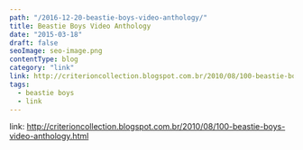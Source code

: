 ```yaml
---
path: "/2016-12-20-beastie-boys-video-anthology/"
title: Beastie Boys Video Anthology
date: "2015-03-18"
draft: false
seoImage: seo-image.png
contentType: blog
category: "link"
link: http://criterioncollection.blogspot.com.br/2010/08/100-beastie-boys-video-anthology.html
tags:
  - beastie boys
  - link
---
```


link: http://criterioncollection.blogspot.com.br/2010/08/100-beastie-boys-video-anthology.html
